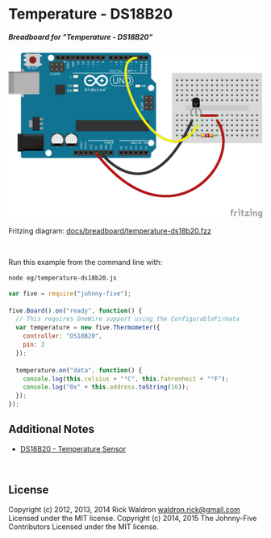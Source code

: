 <!--remove-start-->

# Temperature - DS18B20

<!--remove-end-->






##### Breadboard for "Temperature - DS18B20"



![docs/breadboard/temperature-ds18b20.png](breadboard/temperature-ds18b20.png)<br>

Fritzing diagram: [docs/breadboard/temperature-ds18b20.fzz](breadboard/temperature-ds18b20.fzz)

&nbsp;




Run this example from the command line with:
```bash
node eg/temperature-ds18b20.js
```


```javascript
var five = require("johnny-five");

five.Board().on("ready", function() {
  // This requires OneWire support using the ConfigurableFirmata
  var temperature = new five.Thermometer({
    controller: "DS18B20",
    pin: 2
  });

  temperature.on("data", function() {
    console.log(this.celsius + "°C", this.fahrenheit + "°F");
    console.log("0x" + this.address.toString(16));
  });
});


```








## Additional Notes
- [DS18B20 - Temperature Sensor](http://www.maximintegrated.com/en/products/analog/sensors-and-sensor-interface/DS18S20.html)

&nbsp;

<!--remove-start-->

## License
Copyright (c) 2012, 2013, 2014 Rick Waldron <waldron.rick@gmail.com>
Licensed under the MIT license.
Copyright (c) 2014, 2015 The Johnny-Five Contributors
Licensed under the MIT license.

<!--remove-end-->
